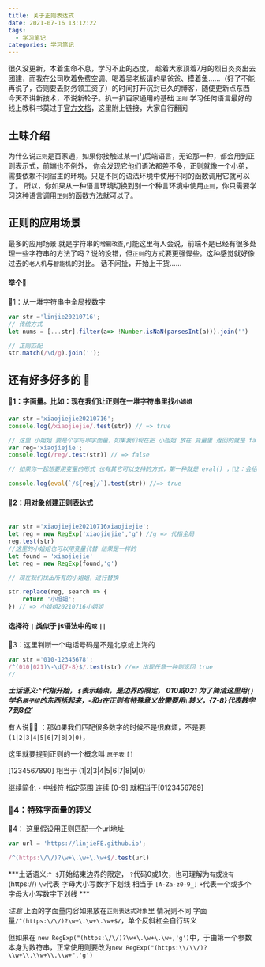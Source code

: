 ```yaml
---
title: 关于正则表达式
date: 2021-07-16 13:12:22
tags:
  - 学习笔记
categories: 学习笔记
---
```


很久没更新，本着生命不息，学习不止的态度，
趁着大家顶着7月的烈日炎炎出去团建，而我在公司吹着免费空调、喝着吴老板请的星爸爸、摸着鱼……（好了不能再说了，否则要去财务领工资了）的时间打开沉封已久的博客，随便更新点东西
今天不讲新技术，不说新轮子。扒一扒百家通用的基础 `正则`
学习任何语言最好的线上教科书莫过于[官方文档](https://www.runoob.com/regexp/regexp-metachar.html)，这里附上链接，大家自行翻阅

## 土味介绍

为什么说`正则`是百家通，如果你接触过某一门后端语言，无论那一种，都会用到正则表示式，前端也不例外， 你会发现它他们语法都差不多，正则就像一个小弟，需要依赖不同宿主的环境。只是不同的语法环境中使用不同的函数调用它就可以了。
所以，你如果从一种语言环境切换到别一个种言环境中使用`正则`，你只需要学习这种语言调用`正则`的函数方法就可以了。

## 正则的应用场景

最多的应用场景 就是字符串的`增删改查`,可能这里有人会说，前端不是已经有很多处理一些字符串的方法了吗？说的没错，但`正则`的方式要更强悍些。这种感觉就好像过去的`老人机`与`智能机`的对比。
话不闲扯，开始上干货……
#### 举个🌰
🌰1：从一堆字符串中全局找数字
```js
var str ='linjie20210716';
// 传统方式
let nums = [...str].filter(a=> !Number.isNaN(parsesInt(a))).join('')

// 正则匹配 
str.match(/\d/g).join('');
```

## 还有好多好多的 🌰

#### 🌰1：字面量。比如：现在我们让正则在一堆字符串里找`小姐姐`

```js
var str ='xiaojiejie20210716';
console.log(/xiaojiejie/.test(str)) // => true

// 这里 小姐姐 要是个字符串字面量，如果我们现在把 小姐姐 放在 变量里 返回的就是 false
var reg='xiaojiejie';
console.log(/reg/.test(str)) // => false

// 如果你一起想要用变量的形式 也有其它可以支持的方式，第一种就是 eval() ，🌰2：会绍第二种 

console.log(eval(`/${reg}/`).test(str)) //=> true 

```

####  🌰2：用对象创建正则表达式

```js

var str ='xiaojiejie20210716xiaojiejie';
let reg = new RegExp('xiaojiejie','g') //g => 代指全局 
reg.test(str)
//这里的小姐姐也可以用变量代替 结果是一样的
let found = 'xiaojiejie'
let reg = new RegExp(found,'g')

// 现在我们找出所有的小姐姐，进行替换

str.replace(reg, search => {
    return '小姐姐';
}) // => 小姐姐20210716小姐姐 

```


#### 选择符 `|` 类似于 js语法中的`或` `||`
🌰3：这里判断一个电话号码是不是北京或上海的

```js
var str ='010-12345678';
/^(010|021)\-\d{7-8}$/.test(str) //=> 出现任意一种则返回 true 
//
```

***土话语义:`^`代指开始， `$`表示结束，是边界的限定， 010或021 为了简洁这里用`()` 学名`原子组`的东西括起来，`-`和`d`在正则有特殊意义故需要用`\`转义，{7-8}代表数字7到8位`***

有人说🙋‍♀️ ：那如果我们匹配很多数字的时候不是很麻烦，不是要`(1|2|3|4|5|6|7|8|9|0)`，

这里就要提到正则的一个概念叫 `原子表` `[]`

[1234567890] 相当于 (1|2|3|4|5|6|7|8|9|0)
 
继续简化 `-` 中线符 指定范围 连续
[0-9] 就相当于[0123456789]

### 🌰4：特殊字面量的转义

🌰4： 这里假设用正则匹配一个url地址

```js
var url = 'https://linjieFE.github.io';

/^(https:\/\/)?\w+\.\w+\.\w+$/.test(url)
```
***土话语义:`^ $`开始结束边界的限定， `?`代码0或1次，也可理解为`有`或`没有`(https://) `\w`代表 字母大小写数字下划线 相当于 `[A-Za-z0-9_]`  `+`代表一个或多个字母大小写数字下划线 ***

*注意*
上面的字面量内容如果放在`正则表达式对象`里 情况则不同
字面量`/^(https:\/\/)?\w+\.\w+\.\w+$/`，单个反斜杠会自行转义

但如果在 `new RegExp("(https:\/\/)?\w+\.\w+\.\w+,'g')`中，于由第一个参数本身为数符串，正常使用则要改为`new RegExp("(https:\\/\\/)?\\w+\\.\\w+\\.\\w+",'g')`







